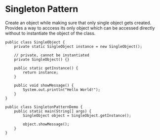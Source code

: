 # Singleton Pattern

Create an object while making sure that only single object gets created. Provides a way to acccess its only object which can be accessed directly without to instantiate the object of the class.

```
public class SingleObject {
    private static SingleObject instance = new SingleObject();

    // private, cannot be instantiated
    private SingleObject() {}

    public static getInstance() {
        return instance;
    }

    public void showMessage() {
        System.out.println("Hello World!");
    }
}

public class SingletonPatternDemo {
    public static main(String[] args) {
        SingleObject object = SingleObject.getInstance();

        object.showMessage();
    }
}
```